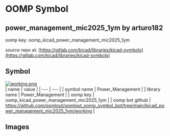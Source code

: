 # OOMP Symbol  
## power_management_mic2025_1ym  by arturo182  
  
oomp key: oomp_kicad_power_management_mic2025_1ym  
  
source repo at: [https://gitlab.com/kicad/libraries/kicad-symbols](https://gitlab.com/kicad/libraries/kicad-symbols)  
## Symbol  
  
[![working.png](working_600.png)](working.png)  
| name | value | 
| --- | --- | 
| symbol name | Power_Management | 
| library name | Power_Management | 
| oomp key | oomp_kicad_power_management_mic2025_1ym | 
| oomp bot github | https://github.com/oomlout/oomlout_oomp_symbol_bot/tree/main/kicad_power_management_mic2025_1ym/working | 
## Images  
